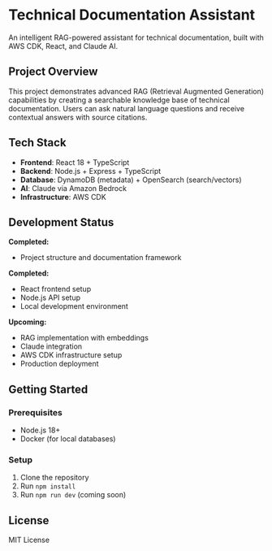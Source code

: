 # Technical Documentation Assistant

An intelligent RAG-powered assistant for technical documentation, built with AWS CDK, React, and Claude AI.

## Project Overview

This project demonstrates advanced RAG (Retrieval Augmented Generation) capabilities by creating a searchable knowledge base of technical documentation. Users can ask natural language questions and receive contextual answers with source citations.

## Tech Stack

- **Frontend**: React 18 + TypeScript
- **Backend**: Node.js + Express + TypeScript
- **Database**: DynamoDB (metadata) + OpenSearch (search/vectors)
- **AI**: Claude via Amazon Bedrock
- **Infrastructure**: AWS CDK

## Development Status

**Completed:**
- Project structure and documentation framework

**Completed:**
- React frontend setup
- Node.js API setup
- Local development environment

**Upcoming:**
- RAG implementation with embeddings
- Claude integration
- AWS CDK infrastructure setup
- Production deployment

## Getting Started

### Prerequisites
- Node.js 18+
- Docker (for local databases)

### Setup
1. Clone the repository
2. Run `npm install`
3. Run `npm run dev` (coming soon)

## License

MIT License
